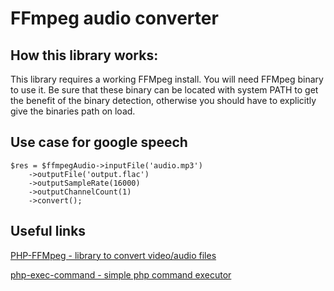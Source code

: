 # FFmpeg audio converter
## How this library works:
This library requires a working FFMpeg install. You will need FFMpeg binary to use it. Be sure that these binary can be located with system PATH to get the benefit of the binary detection, otherwise you should have to explicitly give the binaries path on load.

## Use case for google speech
   
    
    $res = $ffmpegAudio->inputFile('audio.mp3')
        ->outputFile('output.flac')
        ->outputSampleRate(16000)
        ->outputChannelCount(1)
        ->convert();
        
## Useful links
[PHP-FFMpeg - library to convert video/audio files](https://github.com/PHP-FFMpeg/PHP-FFMpeg "PHP-FFMpeg")

[php-exec-command - simple php command executor](https://github.com/pastuhov/php-exec-command "Simple php command executor")